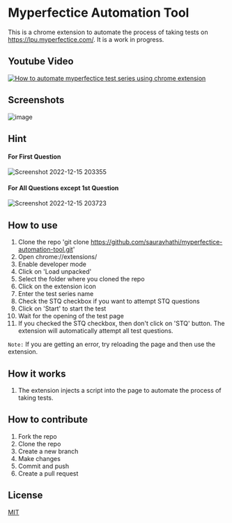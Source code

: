 # Myperfectice Automation Tool

This is a chrome extension to automate the process of taking tests on https://lpu.myperfectice.com/. It is a work in progress.

## Youtube Video

[![How to automate myperfectice test series using chrome extension](https://user-images.githubusercontent.com/61316762/208188718-30946bb9-08d3-4c9e-b017-9a95dab9c3e9.png)](https://youtu.be/gMq_H5oOA0c)

## Screenshots

![image](https://user-images.githubusercontent.com/61316762/207877863-fbf8f8fb-1ede-45b7-8a61-7ce440fe7c1e.png)

## Hint

#### For First Question
![Screenshot 2022-12-15 203355](https://user-images.githubusercontent.com/61316762/207896149-cb7a5169-3bc9-44d7-b47c-17fed510a46e.png)

#### For All Questions except 1st Question
![Screenshot 2022-12-15 203723](https://user-images.githubusercontent.com/61316762/207896335-925daaec-9e4c-4565-ba62-d3cfbe15e871.png)

## How to use

1. Clone the repo 'git clone https://github.com/sauravhathi/myperfectice-automation-tool.git'
2. Open chrome://extensions/
3. Enable developer mode
4. Click on 'Load unpacked'
5. Select the folder where you cloned the repo
6. Click on the extension icon
7. Enter the test series name
8. Check the STQ checkbox if you want to attempt STQ questions
9. Click on 'Start' to start the test
10. Wait for the opening of the test page
11. If you checked the STQ checkbox, then don't click on 'STQ' button. The extension will automatically attempt all test questions.

`Note:` If you are getting an error, try reloading the page and then use the extension.

## How it works

1. The extension injects a script into the page to automate the process of taking tests.

## How to contribute

1. Fork the repo
2. Clone the repo
3. Create a new branch
4. Make changes
5. Commit and push
6. Create a pull request

## License

[MIT](https://github.com/sauravhathi/myperfectice-automation-tool/blob/master/LICENCE)